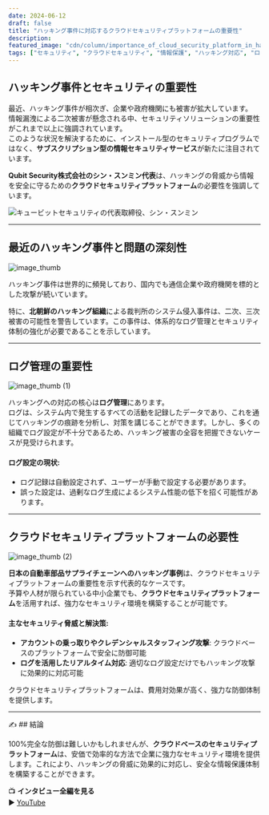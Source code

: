 ```yaml
---
date: 2024-06-12
draft: false
title: "ハッキング事件に対応するクラウドセキュリティプラットフォームの重要性"
description: 
featured_image: "cdn/column/importance_of_cloud_security_platform_in_hacking_incidents-1.png"
tags: ["セキュリティ", "クラウドセキュリティ", "情報保護", "ハッキング対応", "ログ管理", "サブスクリプション型セキュリティサービス"]
---
```


## ハッキング事件とセキュリティの重要性

最近、ハッキング事件が相次ぎ、企業や政府機関にも被害が拡大しています。  
情報漏洩による二次被害が懸念される中、セキュリティソリューションの重要性がこれまで以上に強調されています。  
このような状況を解決するために、インストール型のセキュリティプログラムではなく、**サブスクリプション型の情報セキュリティサービス**が新たに注目されています。

**Qubit Security株式会社のシン・スンミン代表**は、ハッキングの脅威から情報を安全に守るための**クラウドセキュリティプラットフォーム**の必要性を強調しています。

![キュービットセキュリティの代表取締役、シン・スンミン](https://blog.plura.io/cdn/column/importance_of_cloud_security_platform_in_hacking_incidents-1.png)

<!--more-->
---

## 最近のハッキング事件と問題の深刻性

![image_thumb](https://github.com/user-attachments/assets/e32a2d70-1d7a-4c57-b556-62d5b448c9c1)

ハッキング事件は世界的に頻発しており、国内でも通信企業や政府機関を標的とした攻撃が続いています。  

特に、**北朝鮮のハッキング組織**による裁判所のシステム侵入事件は、二次、三次被害の可能性を警告しています。この事件は、体系的なログ管理とセキュリティ体制の強化が必要であることを示しています。

---

## ログ管理の重要性

![image_thumb (1)](https://github.com/user-attachments/assets/3382f57d-5dd2-4293-aabc-d747d44ddbd5)

ハッキングへの対応の核心は**ログ管理**にあります。  
ログは、システム内で発生するすべての活動を記録したデータであり、これを通じてハッキングの痕跡を分析し、対策を講じることができます。しかし、多くの組織でログ設定が不十分であるため、ハッキング被害の全容を把握できないケースが見受けられます。

#### ログ設定の現状:
- ログ記録は自動設定されず、ユーザーが手動で設定する必要があります。  
- 誤った設定は、過剰なログ生成によるシステム性能の低下を招く可能性があります。

---

## クラウドセキュリティプラットフォームの必要性

![image_thumb (2)](https://github.com/user-attachments/assets/3cc8066b-118a-4f3e-85b4-3678e6e5fdcc)

**日本の自動車部品サプライチェーンへのハッキング事例**は、クラウドセキュリティプラットフォームの重要性を示す代表的なケースです。  
予算や人材が限られている中小企業でも、**クラウドセキュリティプラットフォーム**を活用すれば、強力なセキュリティ環境を構築することが可能です。

#### 主なセキュリティ脅威と解決策:
- **アカウントの乗っ取りやクレデンシャルスタッフィング攻撃**: クラウドベースのプラットフォームで安全に防御可能  
- **ログを活用したリアルタイム対応**: 適切なログ設定だけでもハッキング攻撃に効果的に対応可能  

クラウドセキュリティプラットフォームは、費用対効果が高く、強力な防御体制を提供します。

---

✍️ ## 結論

100%完全な防御は難しいかもしれませんが、**クラウドベースのセキュリティプラットフォーム**は、安価で効率的な方法で企業に強力なセキュリティ環境を提供します。これにより、ハッキングの脅威に効果的に対応し、安全な情報保護体制を構築することができます。

📺 **インタビュー全編を見る**  
▶️ [YouTube](https://docs.plura.io/ko/video/company/broadcast/2024-sbs)
